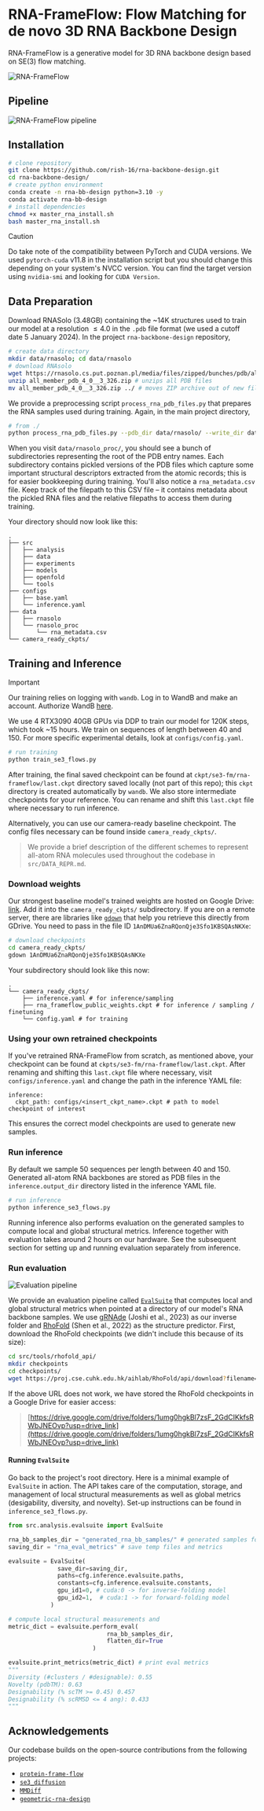 # RNA-FrameFlow: Flow Matching for de novo 3D RNA Backbone Design

RNA-FrameFlow is a generative model for 3D RNA backbone design based on SE(3) flow matching. 

![RNA-FrameFlow](assets/rna_flow_diag.png)

## Pipeline

![RNA-FrameFlow pipeline](assets/pipeline.png)

## Installation

```bash
# clone repository
git clone https://github.com/rish-16/rna-backbone-design.git
cd rna-backbone-design/
# create python environment
conda create -n rna-bb-design python=3.10 -y
conda activate rna-bb-design
# install dependencies
chmod +x master_rna_install.sh
bash master_rna_install.sh
```

> [!CAUTION]
> Do take note of the compatibility between PyTorch and CUDA versions. We used `pytorch-cuda` v11.8 in the installation script but you should change this depending on your system's NVCC version. You can find the target version using `nvidia-smi` and looking for `CUDA Version`.

## Data Preparation

Download RNASolo (3.48GB) containing the ~14K structures used to train our model at a resolution $\leq 4.0$ in the `.pdb` file format (we used a cutoff date 5 January 2024). In the project `rna-backbone-design` repository,

```bash
# create data directory
mkdir data/rnasolo; cd data/rnasolo
# download RNAsolo
wget https://rnasolo.cs.put.poznan.pl/media/files/zipped/bunches/pdb/all_member_pdb_4_0__3_326.zip 
unzip all_member_pdb_4_0__3_326.zip # unzips all PDB files
mv all_member_pdb_4_0__3_326.zip ../ # moves ZIP archive out of new file directory
```

We provide a preprocessing script `process_rna_pdb_files.py` that prepares the RNA samples used during training. Again, in the main project directory,
```bash
# from ./
python process_rna_pdb_files.py --pdb_dir data/rnasolo/ --write_dir data/rnasolo_proc/
```

When you visit `data/rnasolo_proc/`, you should see a bunch of subdirectories representing the root of the PDB entry names. Each subdirectory contains pickled versions of the PDB files which capture some important structural descriptors extracted from the atomic records; this is for easier bookkeeping during training. You'll also notice a `rna_metadata.csv` file. Keep track of the filepath to this CSV file – it contains metadata about the pickled RNA files and the relative filepaths to access them during training.

Your directory should now look like this:
```
.
├── src
│   ├── analysis
│   ├── data
│   ├── experiments
│   ├── models
│   ├── openfold
│   └── tools
├── configs
│   ├── base.yaml
│   └── inference.yaml
├── data
│   ├── rnasolo
│   └── rnasolo_proc
│       └── rna_metadata.csv
└── camera_ready_ckpts/
```

## Training and Inference

> [!IMPORTANT]
> Our training relies on logging with `wandb`. Log in to WandB and make an account. Authorize WandB [here](https://wandb.ai/authorize).

We use 4 RTX3090 40GB GPUs via DDP to train our model for 120K steps, which took ~15 hours. We train on sequences of length between 40 and 150. For more specific experimental details, look at `configs/config.yaml`.

```bash
# run training
python train_se3_flows.py
```

After training, the final saved checkpoint can be found at `ckpt/se3-fm/rna-frameflow/last.ckpt` directory saved locally (not part of this repo); this `ckpt` directory is created automatically by `wandb`. We also store intermediate checkpoints for your reference. You can rename and shift this `last.ckpt` file where necessary to run inference.

Alternatively, you can use our camera-ready baseline checkpoint. The config files necessary can be found inside `camera_ready_ckpts/`.

> We provide a brief description of the different schemes to represent all-atom RNA molecules used throughout the codebase in `src/DATA_REPR.md`. 

### Download weights

Our strongest baseline model's trained weights are hosted on Google Drive: [link](https://drive.google.com/drive/folders/1umg0hgkBl7zsF_2GdCIKkfsRWbJNEOvp?usp=sharing). Add it into the `camera_ready_ckpts/` subdirectory. If you are on a remote server, there are libraries like [`gdown`](https://github.com/wkentaro/gdown) that help you retrieve this directly from GDrive. You need to pass in the file ID `1AnDMUa6ZnaRQonQje3Sfo1KBSQAsNKXe`:

```bash
# download checkpoints
cd camera_ready_ckpts/
gdown 1AnDMUa6ZnaRQonQje3Sfo1KBSQAsNKXe
```

Your subdirectory should look like this now:

```
.
└── camera_ready_ckpts/
    ├── inference.yaml # for inference/sampling
    ├── rna_frameflow_public_weights.ckpt # for inference / sampling / finetuning
    └── config.yaml # for training
```

### Using your own retrained checkpoints

If you've retrained RNA-FrameFlow from scratch, as mentioned above, your checkpoint can be found at `ckpts/se3-fm/rna-frameflow/last.ckpt`. After renaming and shifting this `last.ckpt` file where necessary, visit `configs/inference.yaml` and change the path in the inference YAML file:

```
inference:
  ckpt_path: configs/<insert_ckpt_name>.ckpt # path to model checkpoint of interest
```

This ensures the correct model checkpoints are used to generate new samples.

### Run inference

By default we sample 50 sequences per length between 40 and 150. Generated all-atom RNA backbones are stored as PDB files in the `inference.output_dir` directory listed in the inference YAML file.

```bash
# run inference
python inference_se3_flows.py
```

Running inference also performs evaluation on the generated samples to compute local and global structural metrics. Inference together with evaluation takes around 2 hours on our hardware. See the subsequent section for setting up and running evaluation separately from inference.

### Run evaluation

![Evaluation pipeline](assets/evaluation.png)

We provide an evaluation pipeline called [`EvalSuite`](https://github.com/rish-16/rna-backbone-design/blob/main/src/analysis/evalsuite.py) that computes local and global structural metrics when pointed at a directory of our model's RNA backbone samples. We use [gRNAde](https://arxiv.org/abs/2305.14749) (Joshi et al., 2023) as our inverse folder and [RhoFold](https://arxiv.org/abs/2207.01586) (Shen et al., 2022) as the structure predictor. First, download the RhoFold checkpoints (we didn't include this because of its size):

```bash
cd src/tools/rhofold_api/
mkdir checkpoints
cd checkpoints/
wget https://proj.cse.cuhk.edu.hk/aihlab/RhoFold/api/download?filename=RhoFold_pretrained.pt -O RhoFold_pretrained.pt
```

If the above URL does not work, we have stored the RhoFold checkpoints in a Google Drive for easier access:

> [https://drive.google.com/drive/folders/1umg0hgkBl7zsF_2GdCIKkfsRWbJNEOvp?usp=drive_link](https://drive.google.com/drive/folders/1umg0hgkBl7zsF_2GdCIKkfsRWbJNEOvp?usp=drive_link)

#### Running `EvalSuite`

Go back to the project's root directory. Here is a minimal example of `EvalSuite` in action. The API takes care of the computation, storage, and management of local structural measurements as well as global metrics (desigability, diversity, and novelty). Set-up instructions can be found in `inference_se3_flows.py`.

```python
from src.analysis.evalsuite import EvalSuite

rna_bb_samples_dir = "generated_rna_bb_samples/" # generated samples for each sequence length
saving_dir = "rna_eval_metrics" # save temp files and metrics

evalsuite = EvalSuite(
              save_dir=saving_dir,
              paths=cfg.inference.evalsuite.paths,
              constants=cfg.inference.evalsuite.constants,
              gpu_id1=0, # cuda:0 -> for inverse-folding model
              gpu_id2=1,  # cuda:1 -> for forward-folding model
            )

# compute local structural measurements and 
metric_dict = evalsuite.perform_eval(
                            rna_bb_samples_dir,
                            flatten_dir=True
                        )

evalsuite.print_metrics(metric_dict) # print eval metrics
"""
Diversity (#clusters / #designable): 0.55
Novelty (pdbTM): 0.63
Designability (% scTM >= 0.45) 0.457
Designability (% scRMSD <= 4 ang): 0.433
"""
```

## Acknowledgements

Our codebase builds on the open-source contributions from the following projects:
- [`protein-frame-flow`](https://github.com/microsoft/protein-frame-flow)
- [`se3_diffusion`](https://github.com/jasonkyuyim/se3_diffusion)
- [`MMDiff`](https://github.com/Profluent-Internships/MMDiff)
- [`geometric-rna-design`](https://github.com/chaitjo/geometric-rna-design)